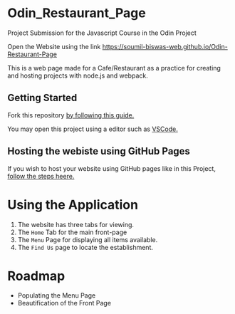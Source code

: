 # Odin_Restaurant_Page
Project Submission for the Javascript Course in the Odin Project
 
Open the Website using the link https://soumil-biswas-web.github.io/Odin-Restaurant-Page

This is a web page made for a Cafe/Restaurant as a practice for creating and hosting projects with node.js and webpack.

## Getting Started

Fork this repository [by following this guide.](https://docs.github.com/en/pull-requests/collaborating-with-pull-requests/working-with-forks/fork-a-repo)

You may open this project using a editor such as [VSCode.](https://code.visualstudio.com/download)

## Hosting the webiste using GitHub Pages

If you wish to  host your website using GitHub pages like in this Project, [follow the steps heere.](https://pages.github.com/)

# Using the Application

1. The website has three tabs for viewing.
2. The `Home` Tab for the main front-page
3. The `Menu` Page for displaying all items available.
4. The `Find Us` page to locate the establishment.

# Roadmap

- Populating the Menu Page
- Beautification of the Front Page
